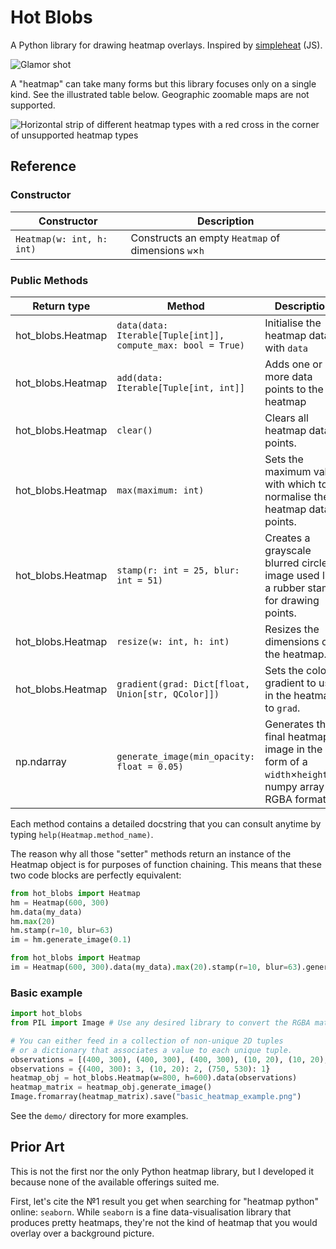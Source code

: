# Hot Blobs

A Python library for drawing heatmap overlays. Inspired by [simpleheat](https://github.com/mourner/simpleheat) (JS).

![Glamor shot]()

A "heatmap" can take many forms but this library focuses only on a single kind. See the illustrated table below.
Geographic zoomable maps are not supported.

![Horizontal strip of different heatmap types with a red cross in the corner of unsupported heatmap types]()

## Reference

### Constructor

| Constructor | Description |
|-------------|-------------|
| `Heatmap(w: int, h: int)` | Constructs an empty `Heatmap` of dimensions `w`×`h` |

### Public Methods

| Return type | Method | Description |
|-------------|--------|-------------|
| hot_blobs.Heatmap | `data(data: Iterable[Tuple[int]], compute_max: bool = True)` | Initialise the heatmap data with `data` |
| hot_blobs.Heatmap | `add(data: Iterable[Tuple[int, int]]` | Adds one or more data points to the heatmap |
| hot_blobs.Heatmap | `clear()` | Clears all heatmap data points. |
| hot_blobs.Heatmap | `max(maximum: int)` | Sets the maximum value with which to normalise the heatmap data points. |
| hot_blobs.Heatmap | `stamp(r: int = 25, blur: int = 51)` | Creates a grayscale blurred circle image used like a rubber stamp for drawing points. |
| hot_blobs.Heatmap | `resize(w: int, h: int)` | Resizes the dimensions of the heatmap. |
| hot_blobs.Heatmap | `gradient(grad: Dict[float, Union[str, QColor]])` | Sets the color gradient to use in the heatmap to `grad`. |
| np.ndarray | `generate_image(min_opacity: float = 0.05)` | Generates the final heatmap image in the form of a `width`×`height`×4 numpy array in RGBA format. |

Each method contains a detailed docstring that you can consult anytime by typing `help(Heatmap.method_name)`.

The reason why all those "setter" methods return an instance of the Heatmap object is for purposes of function chaining.
This means that these two code blocks are perfectly equivalent:

```py
from hot_blobs import Heatmap
hm = Heatmap(600, 300)
hm.data(my_data)
hm.max(20)
hm.stamp(r=10, blur=63)
im = hm.generate_image(0.1)
```

```py
from hot_blobs import Heatmap
im = Heatmap(600, 300).data(my_data).max(20).stamp(r=10, blur=63).generate_image(0.1)
```

### Basic example

```py
import hot_blobs
from PIL import Image # Use any desired library to convert the RGBA matrix into an image

# You can either feed in a collection of non-unique 2D tuples
# or a dictionary that associates a value to each unique tuple.
observations = [(400, 300), (400, 300), (400, 300), (10, 20), (10, 20), (750, 530)]
observations = {(400, 300): 3, (10, 20): 2, (750, 530): 1}
heatmap_obj = hot_blobs.Heatmap(w=800, h=600).data(observations)
heatmap_matrix = heatmap_obj.generate_image()
Image.fromarray(heatmap_matrix).save("basic_heatmap_example.png")
```

See the `demo/` directory for more examples.


## Prior Art

This is not the first nor the only Python heatmap library, but I developed it because none of the available offerings suited me.

First, let's cite the №1 result you get when searching for "heatmap python" online: `seaborn`. While `seaborn` is a fine data-visualisation library that produces pretty heatmaps, they're not the kind of heatmap that you would overlay over a background picture.
